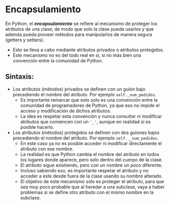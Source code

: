 Encapsulamiento
=================

En Python, el ***encapsulamiento*** se refiere al mecanismo de proteger los atributos de una clase, de modo que solo la clase pueda usarlos y que además pueda proveer métodos para manipularlos de manera segura (getters y setters).
* Esto se lleva a cabo mediante atributos privados o atributos protegidos.
* Este mecanismo no es del todo real en sí, si no más bien una convención entre la comunidad de Python.

Sintaxis:
----------
* Los atributos (métodos) privados se definen con un guión bajo precediendo el nombre del atributo. Por ejemplo `self._num_pedidos`.
    * Es importante remarcar que esto solo es una convención entre la comunidad de programadores de Python, ya que eso no impide el acceso y modificación de dichos atributos.
    * La idea es respetar esta convención y nunca consultar ni modificar atributos que comiencen con un `'_'`, aunque en realidad sí es posible hacerlo.
* Los atributos (métodos) protegidos se definen con dos guiones bajos precediendo el nombre del atributo. Por ejemplo `self.__num_pedidos`.
    * En este caso ya no es posible acceder ni modificar directamente el atributo con ese nombre.
    * La realidad es que Python cambia el nombre del atributo en todos los lugares donde aparece, pero solo dentro del cuerpo de la clase.
    * El atributo sigue existiendo, pero con un nombre un poco diferente.
    * Incluso sabiendo eso, es importante respetar el atributo y no acceder a este desde fuera de la clase usando su nombre alterado.
    * El objetivo de este mecanismo solo es proteger el atributo, para que sea muy poco probable que al heredar a una subclase, vaya a haber problemas si se define otro atributo con el mismo nombre en la subclase.

